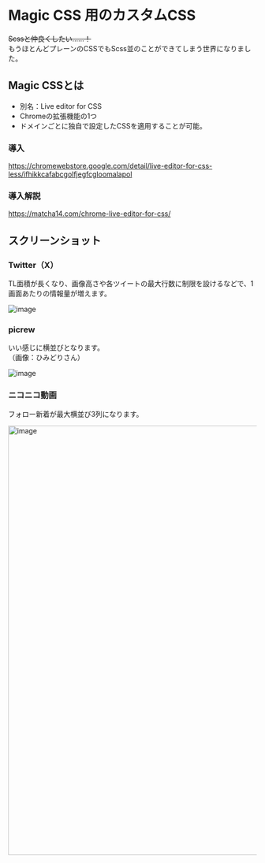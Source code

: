 # Magic CSS 用のカスタムCSS

~~Scssと仲良くしたい……！~~  
もうほとんどプレーンのCSSでもScss並のことができてしまう世界になりました。

## Magic CSSとは
- 別名：Live editor for CSS
- Chromeの拡張機能の1つ
- ドメインごとに独自で設定したCSSを適用することが可能。

### 導入

https://chromewebstore.google.com/detail/live-editor-for-css-less/ifhikkcafabcgolfjegfcgloomalapol

### 導入解説

https://matcha14.com/chrome-live-editor-for-css/

## スクリーンショット

### Twitter（X）

TL面積が長くなり、画像高さや各ツイートの最大行数に制限を設けるなどで、1画面あたりの情報量が増えます。

![image](https://github.com/Tsut-ps/magic-css/assets/73014392/e938450e-f2f1-45db-acb3-0f6e0c43d40a)

### picrew

いい感じに横並びとなります。  
（画像：ひみどりさん）

![image](https://github.com/Tsut-ps/magic-css/assets/73014392/0e645a7e-5312-4008-9aa3-9750ecf08f6d)

### ニコニコ動画

フォロー新着が最大横並び3列になります。

<img width="1942" height="872" alt="image" src="https://github.com/user-attachments/assets/aa6a608d-00fe-4b3a-9be5-1af5cd481300" />


